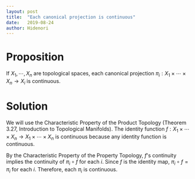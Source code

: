 ```yaml
---
layout: post
title:  "Each canonical projection is continuous"
date:   2019-08-24
author: Hidenori
---
```


# Proposition
If $X_1, \cdots, X_n$ are topological spaces, each canonical projection $\pi_i: X_1 \times \cdots \times X_n \rightarrow X_i$ is continuous.

# Solution
We will use the Characteristic Property of the Product Topology (Theorem 3.27, Introduction to Topological Manifolds).
The identity function $f: X_1 \times \cdots \times X_n \rightarrow X_1 \times \cdots \times X_n$ is continuous because any identity function is continuous.

By the Characteristic Property of the Property Topology, $f$'s continuity implies the continuity of $\pi_i \circ f$ for each $i$.
Since $f$ is the identity map, $\pi_i \circ f = \pi_i$ for each $i$.
Therefore, each $\pi_i$ is continuous.
